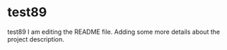 # test89
test89
I am editing the README file. Adding some more details about the project description.

